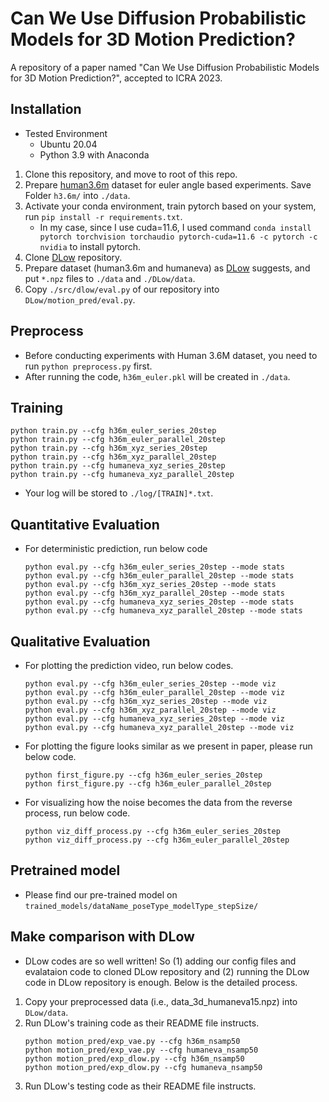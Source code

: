# Can We Use Diffusion Probabilistic Models for 3D Motion Prediction?
A repository of a paper named "Can We Use Diffusion Probabilistic Models for 3D Motion Prediction?", accepted to ICRA 2023.

## Installation
- Tested Environment
    * Ubuntu 20.04
    * Python 3.9 with Anaconda
1. Clone this repository, and move to root of this repo.
2. Prepare [human3.6m](https://www.cs.stanford.edu/people/ashesh/h3.6m.zip) dataset for euler angle based experiments. Save Folder `h3.6m/` into `./data`.
3. Activate your conda environment, train pytorch based on your system, run `pip install -r requirements.txt`.
    * In my case, since I use cuda=11.6, I used command `conda install pytorch torchvision torchaudio pytorch-cuda=11.6 -c pytorch -c nvidia` to install pytorch.
4. Clone [DLow]('https://github.com/Khrylx/DLow') repository.
5. Prepare dataset (human3.6m and humaneva) as [DLow]('https://github.com/Khrylx/DLow') suggests, and put `*.npz` files to `./data` and `./DLow/data`.
6. Copy `./src/dlow/eval.py` of our repository into `DLow/motion_pred/eval.py`.

## Preprocess
- Before conducting experiments with Human 3.6M dataset, you need to run `python preprocess.py` first.
- After running the code, `h36m_euler.pkl` will be created in `./data`.

## Training
```
python train.py --cfg h36m_euler_series_20step
python train.py --cfg h36m_euler_parallel_20step
python train.py --cfg h36m_xyz_series_20step
python train.py --cfg h36m_xyz_parallel_20step
python train.py --cfg humaneva_xyz_series_20step
python train.py --cfg humaneva_xyz_parallel_20step
```
* Your log will be stored to `./log/[TRAIN]*.txt`.

## Quantitative Evaluation
* For deterministic prediction, run below code
    ```
    python eval.py --cfg h36m_euler_series_20step --mode stats
    python eval.py --cfg h36m_euler_parallel_20step --mode stats
    python eval.py --cfg h36m_xyz_series_20step --mode stats
    python eval.py --cfg h36m_xyz_parallel_20step --mode stats
    python eval.py --cfg humaneva_xyz_series_20step --mode stats
    python eval.py --cfg humaneva_xyz_parallel_20step --mode stats
    ```

## Qualitative Evaluation
* For plotting the prediction video, run below codes.
    ```
    python eval.py --cfg h36m_euler_series_20step --mode viz
    python eval.py --cfg h36m_euler_parallel_20step --mode viz
    python eval.py --cfg h36m_xyz_series_20step --mode viz
    python eval.py --cfg h36m_xyz_parallel_20step --mode viz
    python eval.py --cfg humaneva_xyz_series_20step --mode viz
    python eval.py --cfg humaneva_xyz_parallel_20step --mode viz
    ```

* For plotting the figure looks similar as we present in paper, please run below code.
    ```
    python first_figure.py --cfg h36m_euler_series_20step
    python first_figure.py --cfg h36m_euler_parallel_20step
    ```

* For visualizing how the noise becomes the data from the reverse process, run below code.
    ```
    python viz_diff_process.py --cfg h36m_euler_series_20step
    python viz_diff_process.py --cfg h36m_euler_parallel_20step
    ```

## Pretrained model
* Please find our pre-trained model on `trained_models/dataName_poseType_modelType_stepSize/`

## Make comparison with DLow
- DLow codes are so well written! So (1) adding our config files and evalataion code to cloned DLow repository and (2) running the DLow code in DLow repository is enough. Below is the detailed process.

1. Copy your preprocessed data (i.e., data_3d_humaneva15.npz) into `DLow/data`.
2. Run DLow's training code as their README file instructs.
    ```
    python motion_pred/exp_vae.py --cfg h36m_nsamp50
    python motion_pred/exp_vae.py --cfg humaneva_nsamp50
    python motion_pred/exp_dlow.py --cfg h36m_nsamp50
    python motion_pred/exp_dlow.py --cfg humaneva_nsamp50
    ```
3. Run DLow's testing code as their README file instructs.
    ```
    ```
